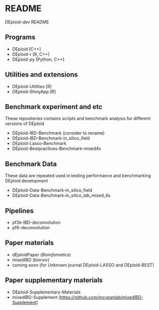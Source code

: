 # README
DEploid-dev README

## Programs
  - DEploid [C++]
  - DEploid-r [R, C++]
  - DEploid-py [Python, C++]

## Utilities and extensions
  - DEploid-Utilities [R]
  - DEploid-ShinyApp [R]

## Benchmark experiment and etc
These repositories contains scripts and benchmark analysis for different versions of DEploid
  - DEploid-IBD-Benchmark (consider to rename)
  - DEploid-IBD-Benchmark-in_silico_field
  - DEploid-Lasso-Benchmark
  - DEploid-Bestpractices-Benchmark-mixed4s
  
## Benchmark Data
These data are repeated used in testing performance and benchmarking DEploid development
  - DEploid-Data-Benchmark-in_silico_field 
  - DEploid-Data-Benchmark-in_silico_lab_mixed_4s

## Pipelines
  - pf3k-IBD-deconvolution
  - pf6-deconvolution

## Paper materials
  - dEploidPaper (*Bioinfomatics*)
  - mixedIBD (*biorxiv*)
  - coming soon (for Unknown journal DEploid-LASSO and DEploid-BEST)

## Paper supplementary materials
  - DEploid-Supplementary-Materials
  - mixedIBD-Supplement (https://github.com/mcveanlab/mixedIBD-Supplement)
  

